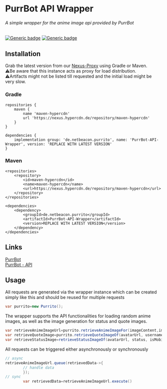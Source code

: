 # PurrBot API Wrapper

###### A simple wrapper for the anime image api provided by PurrBot

[![Generic badge](https://img.shields.io/badge/Java-17-white.svg)]()
[![Generic badge](https://img.shields.io/nexus/r/de.netbeacon.purrito/PurrBot-API-Wrapper?color=white&label=Latest%20Version&nexusVersion=3&server=https%3A%2F%2Fcd.voigt.app%2F)]()

## Installation

Grab the latest version from our [Nexus-Proxy](https://nexus.hypercdn.de/) using Gradle or Maven.  
⚠️Be aware that this instance acts as proxy for load distribution.  
⚠️Artifacts might not be listed till requested and the initial load might be very slow.

### Gradle

```
repositories {
    maven {
        name 'maven-hypercdn'
        url 'https://nexus.hypercdn.de/repository/maven-hypercdn'
    }
}
```

```
dependencies {
    implementation group: 'de.netbeacon.purrito', name: 'PurrBot-API-Wrapper', version: 'REPLACE WITH LATEST VERSION'
}
```

### Maven

```
<repositories>
    <repository>
        <id>maven-hypercdn</id>
        <name>maven-hypercdn</name>
        <url>https://nexus.hypercdn.de/repository/maven-hypercdn</url>
    </repository>
</repositories>
```

```
<dependencies>
    <dependency>
        <groupId>de.netbeacon.purrito</groupId>
        <artifactId>PurrBot-API-Wrapper</artifactId>
        <version>REPLACE WITH LATEST VERSION</version>
    </dependency>
</dependencies>

```

## Links

[PurrBot](https://purrbot.site)  
[PurrBot - API](https://docs.purrbot.site)

## Usage

All requests are generated via the wrapper instance which can be created simply like this and should be reused for multiple requests

```java
var purrito=new Purrito();
```

The wrapper supports the API functionalities for loading random anime images, as well as the image generation for status and quote images.

```java
var retrieveAnimeImageUrl=purrito.retrieveAnimeImageFor(imageContent,imageType);
var retrieveQuoteImage=purrito.retrieveQuoteImageOf(avatarUrl, username, message, nameColor, dateformat);
var retrieveStatusImage=retrieveStatusImageOf(avatarUrl, status, isMobile);
```

All requests can be triggered either asynchronously or synchronously

```java
// async
retrieveAnimeImageUrl.queue(retrievedData->{
        // handle data
        });
// sync
        var retrievedData=retrieveAnimeImageUrl.execute()
```